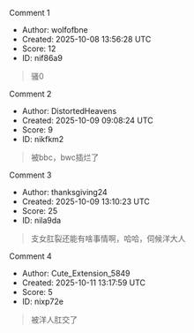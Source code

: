 Comment 1

- Author: wolfofbne
- Created: 2025-10-08 13:56:28 UTC
- Score: 12
- ID: nif86a9

> 骚0

Comment 2

- Author: DistortedHeavens
- Created: 2025-10-09 09:08:24 UTC
- Score: 9
- ID: nikfkm2

> 被bbc，bwc插烂了

Comment 3

- Author: thanksgiving24
- Created: 2025-10-09 13:10:23 UTC
- Score: 25
- ID: nila9da

> 支女肛裂还能有啥事情啊，哈哈，伺候洋大人

Comment 4

- Author: Cute_Extension_5849
- Created: 2025-10-11 13:17:59 UTC
- Score: 5
- ID: nixp72e

> 被洋人肛交了
